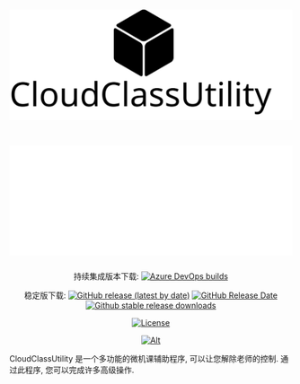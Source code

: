 <div align="center">

# ![CloudClassUtility](./res/logo-light.svg#gh-light-mode-only)
# ![CloudClassUtility](./res/logo-dark.svg#gh-dark-mode-only)

持续集成版本下载: [![Azure DevOps builds](https://img.shields.io/azure-devops/build/cookie-987/8e2a19a2-adfb-4a74-84fb-61b961282536/4?logo=azure-devops)](https://dev.azure.com/cookie-987/CloudClassUtility/_build?view=runs)

稳定版下载: [![GitHub release (latest by date)](https://img.shields.io/github/v/release/Cookie987/CloudClassUtility?logo=github)](https://github.com/Cookie987/CloudClassUtility/releases)
[![GitHub Release Date](https://img.shields.io/github/release-date/Cookie987/CloudClassUtility)](https://github.com/Cookie987/CloudClassUtility/releases/latest)
[![Github stable release downloads](https://img.shields.io/github/downloads/Cookie987/CloudClassUtility/latest/total.svg?label=downloads&logo=github&cacheSeconds=600)](https://github.com/Cookie987/CloudClassUtility/releases/latest)

[![License](https://img.shields.io/github/license/Cookie987/CloudClassUtility.svg?label=License&logo=gnu)](https://github.com/Cookie987/CloudClassUtility/blob/main/LICENSE.md)

[![Alt](https://repobeats.axiom.co/api/embed/bd418cb285929486c83bfa7e797eff5ac913da33.svg "Repobeats analytics image")](https://github.com/Cookie987/CloudClassUtility)
</div>

CloudClassUtility 是一个多功能的微机课辅助程序, 可以让您解除老师的控制. 通过此程序, 您可以完成许多高级操作.
